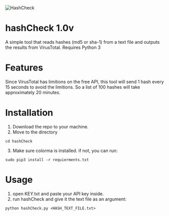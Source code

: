 ![HashCheck](https://user-images.githubusercontent.com/74332587/201526918-9416689a-4615-4103-945f-1b9f915ceb7f.PNG)


# hashCheck 1.0v
A simple tool that reads hashes (md5 or sha-1) from a text file and outputs the results from VirusTotal.
Requires Python 3

# Features
Since VirusTotal has limitions on the free API, this tool will send 1 hash every 15 seconds to avoid the limitions. So a list of 100 hashes will take approximately 20 minutes.

# Installation

1. Download the repo to your machine.
2. Move to the directory
```
cd hashCheck
```
3. Make sure colorma is installed. if not, you can run:
```
sudo pip3 install -r requierments.txt
```

# Usage
1. open KEY.txt and paste your API key inside.
2. run hashCheck and give it the text file as an argument:
```
python hashCheck.py <HASH_TEXT_FILE.txt>
```

